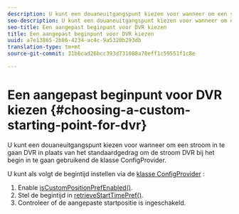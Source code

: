 ```yaml
---
description: U kunt een douaneuitgangspunt kiezen voor wanneer om een stroom in te gaan DVR in plaats van het standaardgedrag om de stroom DVR bij het begin in te gaan gebruikend de klasse ConfigProvider.
seo-description: U kunt een douaneuitgangspunt kiezen voor wanneer om een stroom in te gaan DVR in plaats van het standaardgedrag om de stroom DVR bij het begin in te gaan gebruikend de klasse ConfigProvider.
seo-title: Een aangepast beginpunt voor DVR kiezen
title: Een aangepast beginpunt voor DVR kiezen
uuid: a7e13865-2b86-4234-ac4c-9a5320b293db
translation-type: tm+mt
source-git-commit: 31b6cad26bcc393d731080a70eff1c59551f1c8e

---
```



# Een aangepast beginpunt voor DVR kiezen {#choosing-a-custom-starting-point-for-dvr}

U kunt een douaneuitgangspunt kiezen voor wanneer om een stroom in te gaan DVR in plaats van het standaardgedrag om de stroom DVR bij het begin in te gaan gebruikend de klasse ConfigProvider.

U kunt als volgt de begintijd instellen via de [klasse ConfigProvider](https://help.adobe.com/en_US/primetime/api/reference_implementation/android/javadoc/com/adobe/primetime/reference/config/ConfigProvider.html) :

1. Enable [isCustomPositionPrefEnabled()](https://help.adobe.com/en_US/primetime/api/reference_implementation/android/javadoc/com/adobe/primetime/reference/config/ConfigProvider.html#isCustomPositionPrefEnabled()).
1. Stel de begintijd in [retrieveStartTimePref()](https://help.adobe.com/en_US/primetime/api/reference_implementation/android/javadoc/com/adobe/primetime/reference/config/IPlaybackConfig.html#iretrieveStartTimePref()).
1. Controleer of de aangepaste startpositie is ingeschakeld.
